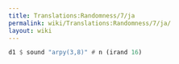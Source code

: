 ```yaml
---
title: Translations:Randomness/7/ja
permalink: wiki/Translations:Randomness/7/ja/
layout: wiki
---
```


``` Haskell
d1 $ sound "arpy(3,8)" # n (irand 16)
```
